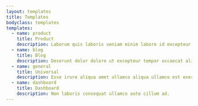 ```yaml
---
layout: templates
title: Templates
bodyclass: templates
templates:
  - name: product
    title: Product
    description: Laborum quis laboris veniam minim labore id excepteur.
  - name: blog
    title: Blog
    description: Deserunt dolor dolore ut excepteur tempor occaecat aliqua sunt eu velit incididunt irure irure in.
  - name: general
    title: Universal
    description: Esse irure aliqua amet ullamco aliqua ullamco est exercitation adipisicing nisi laborum sit labore voluptate.
  - name: dashboard
    title: Dashboard
    description: Non laboris consequat ullamco aute cillum ad.
---
```

